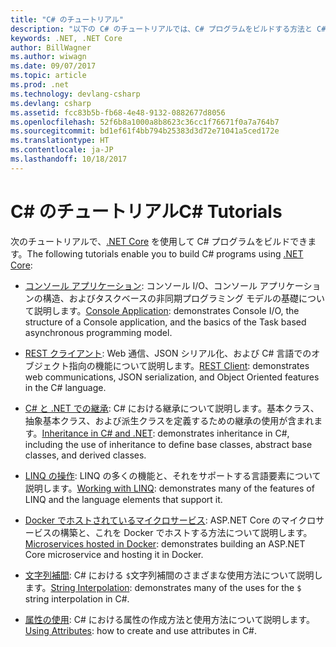 ```yaml
---
title: "C# のチュートリアル"
description: "以下の C# のチュートリアルでは、C# プログラムをビルドする方法と C# 言語機能について説明します。"
keywords: .NET, .NET Core
author: BillWagner
ms.author: wiwagn
ms.date: 09/07/2017
ms.topic: article
ms.prod: .net
ms.technology: devlang-csharp
ms.devlang: csharp
ms.assetid: fcc83b5b-fb68-4e48-9132-0882677d8056
ms.openlocfilehash: 52f6b8a1000a8b8623c36cc1f76671f0a7a764b7
ms.sourcegitcommit: bd1ef61f4bb794b25383d3d72e71041a5ced172e
ms.translationtype: HT
ms.contentlocale: ja-JP
ms.lasthandoff: 10/18/2017
---
```

# <a name="c-tutorials"></a><span data-ttu-id="94b85-104">C# のチュートリアル</span><span class="sxs-lookup"><span data-stu-id="94b85-104">C# Tutorials</span></span>

<span data-ttu-id="94b85-105">次のチュートリアルで、[.NET Core](../../core/index.md) を使用して C# プログラムをビルドできます。</span><span class="sxs-lookup"><span data-stu-id="94b85-105">The following tutorials enable you to build C# programs using [.NET Core](../../core/index.md):</span></span>

* <span data-ttu-id="94b85-106">[コンソール アプリケーション](console-teleprompter.md): コンソール I/O、コンソール アプリケーションの構造、およびタスクベースの非同期プログラミング モデルの基礎について説明します。</span><span class="sxs-lookup"><span data-stu-id="94b85-106">[Console Application](console-teleprompter.md): demonstrates Console I/O, the structure of a Console application, and the basics of the Task based asynchronous programming model.</span></span>
* <span data-ttu-id="94b85-107">[REST クライアント](console-webapiclient.md): Web 通信、JSON シリアル化、および C# 言語でのオブジェクト指向の機能について説明します。</span><span class="sxs-lookup"><span data-stu-id="94b85-107">[REST Client](console-webapiclient.md): demonstrates web communications, JSON serialization, and Object Oriented features in the C# language.</span></span>

* <span data-ttu-id="94b85-108">[C# と .NET での継承](inheritance.md): C# における継承について説明します。基本クラス、抽象基本クラス、および派生クラスを定義するための継承の使用が含まれます。</span><span class="sxs-lookup"><span data-stu-id="94b85-108">[Inheritance in C# and .NET](inheritance.md): demonstrates inheritance in C#, including the use of inheritance to define base classes, abstract base classes, and derived classes.</span></span>

* <span data-ttu-id="94b85-109">[LINQ の操作](working-with-linq.md): LINQ の多くの機能と、それをサポートする言語要素について説明します。</span><span class="sxs-lookup"><span data-stu-id="94b85-109">[Working with LINQ](working-with-linq.md): demonstrates many of the features of LINQ and the language elements that support it.</span></span>

* <span data-ttu-id="94b85-110">[Docker でホストされているマイクロサービス](microservices.md): ASP.NET Core のマイクロサービスの構築と、これを Docker でホストする方法について説明します。</span><span class="sxs-lookup"><span data-stu-id="94b85-110">[Microservices hosted in Docker](microservices.md): demonstrates building an ASP.NET Core microservice and hosting it in Docker.</span></span>

* <span data-ttu-id="94b85-111">[文字列補間](string-interpolation.md): C# における `$`文字列補間のさまざまな使用方法について説明します。</span><span class="sxs-lookup"><span data-stu-id="94b85-111">[String Interpolation](string-interpolation.md): demonstrates many of the uses for the `$` string interpolation in C#.</span></span>

* <span data-ttu-id="94b85-112">[属性の使用](attributes.md): C# における属性の作成方法と使用方法について説明します。</span><span class="sxs-lookup"><span data-stu-id="94b85-112">[Using Attributes](attributes.md): how to create and use attributes in C#.</span></span>
